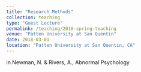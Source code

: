 ```yaml
---
title: "Research Methods"
collection: teaching
type: "Guest Lecture"
permalink: /teaching/2018-spring-teaching
venue: "Patten University at San Quentin"
date: 2018-03-01
location: "Patten University at San Quentin, CA"
---
```


in Newman, N. & Rivers, A., Abnormal Psychology